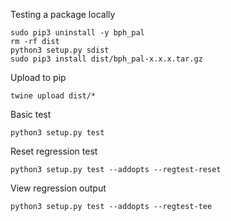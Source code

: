 Testing a package locally
```
sudo pip3 uninstall -y bph_pal
rm -rf dist
python3 setup.py sdist
sudo pip3 install dist/bph_pal-x.x.x.tar.gz
```

Upload to pip
```
twine upload dist/*
```

Basic test
```
python3 setup.py test
```

Reset regression test
```
python3 setup.py test --addopts --regtest-reset
```

View regression output
```
python3 setup.py test --addopts --regtest-tee
```

